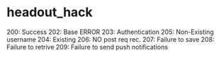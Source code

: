 # headout_hack

200: Success
202: Base ERROR
203: Authentication
205: Non-Existing username
204: Existing
206: NO post req rec.
207: Failure to save
208: Failure to retrive
209: Failure to send push notifications